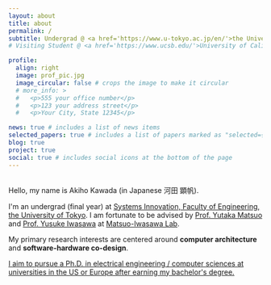 ```yaml
---
layout: about
title: about
permalink: /
subtitle: Undergrad @ <a href='https://www.u-tokyo.ac.jp/en/'>the University of Tokyo</a><br>
# Visiting Student @ <a href='https://www.ucsb.edu/'>University of California, Santa Barbara</a>

profile:
  align: right
  image: prof_pic.jpg
  image_circular: false # crops the image to make it circular
  # more_info: >
  #   <p>555 your office number</p>
  #   <p>123 your address street</p>
  #   <p>Your City, State 12345</p>

news: true # includes a list of news items
selected_papers: true # includes a list of papers marked as "selected={true}"
blog: true
project: true
social: true # includes social icons at the bottom of the page
---
```

<br>
Hello, my name is Akiho Kawada (in Japanese 河田 顕帆).

I'm an undergrad (final year) at [Systems Innovation, Faculty of Engineering, the University of Tokyo](https://www.si.t.u-tokyo.ac.jp/). I am fortunate to be advised by [Prof. Yutaka Matsuo](http://ymatsuo.com/index.html) and [Prof. Yusuke Iwasawa](https://sites.google.com/view/yusuke-iwasawa/home) at [Matsuo-Iwasawa Lab](https://weblab.t.u-tokyo.ac.jp/en/). <br>
<!-- Additionally, I am currently a visiting student researcher in [Computer Architecture Lab](https://www.arch.cs.ucsb.edu/) at [the University of California, Santa Barbara](https://www.ucsb.edu/), supervised by [Prof. Jonathan Balkind](https://jbalkind.github.io/). -->
<!-- I am also spending some time at [Kosuge Lab](https://klab.t.u-tokyo.ac.jp/) at the University of Tokyo as a research intern, under the supervision of [Prof. Atsutake Kosuge](https://sites.google.com/view/atsutakekosuge/). -->

My primary research interests are centered around **computer architecture** and **software-hardware co-design**.

<u>I aim to pursue a Ph.D. in electrical engineering / computer sciences at universities in the US or Europe after earning my bachelor's degree.</u>
<br>
<br>
<br>
<br>